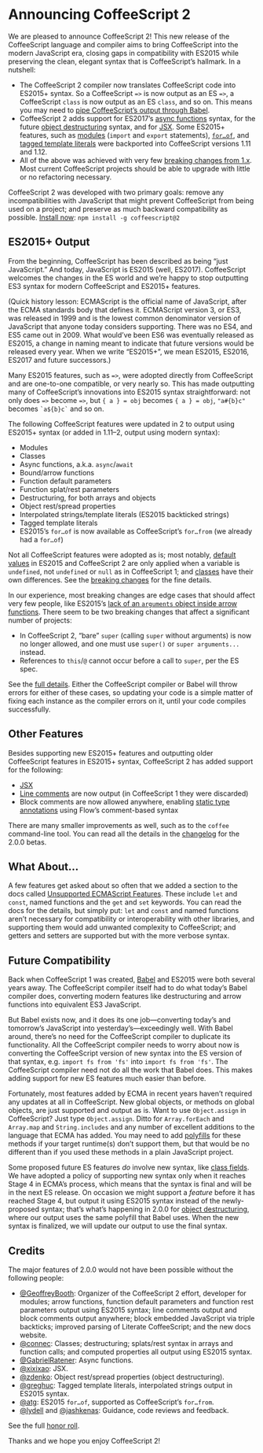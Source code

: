 # Announcing CoffeeScript 2

We are pleased to announce CoffeeScript 2! This new release of the CoffeeScript language and compiler aims to bring CoffeeScript into the modern JavaScript era, closing gaps in compatibility with ES2015 while preserving the clean, elegant syntax that is CoffeeScript’s hallmark. In a nutshell:

- The CoffeeScript 2 compiler now translates CoffeeScript code into ES2015+ syntax. So a CoffeeScript `=>` is now output as an ES `=>`, a CoffeeScript `class` is now output as an ES `class`, and so on. This means you may need to [pipe CoffeeScript’s output through Babel](http://coffeescript.org/v2/#es2015plus-output).
- CoffeeScript 2 adds support for ES2017’s [async functions](http://coffeescript.org/#async-functions) syntax, for the future [object destructuring](http://coffeescript.org/#destructuring) syntax, and for [JSX](http://coffeescript.org/#jsx). Some ES2015+ features, such as [modules](http://coffeescript.org/#modules) (`import` and `export` statements), [`for…of`](http://coffeescript.org/#generator-iteration), and [tagged template literals](http://coffeescript.org/#tagged-template-literals) were backported into CoffeeScript versions 1.11 and 1.12.
- All of the above was achieved with very few [breaking changes from 1.x](http://coffeescript.org/v2/#breaking-changes). Most current CoffeeScript projects should be able to upgrade with little or no refactoring necessary.

CoffeeScript 2 was developed with two primary goals: remove any incompatibilities with JavaScript that might prevent CoffeeScript from being used on a project; and preserve as much backward compatibility as possible. [Install now](http://coffeescript.org/v2/#installation): `npm install -g coffeescript@2`

## ES2015+ Output

From the beginning, CoffeeScript has been described as being “just JavaScript.” And today, JavaScript is ES2015 (well, ES2017). CoffeeScript welcomes the changes in the ES world and we’re happy to stop outputting ES3  syntax for modern CoffeeScript and ES2015+ features.

(Quick history lesson: ECMAScript is the official name of JavaScript, after the ECMA standards body that defines it. ECMAScript version 3, or ES3, was released in 1999 and is the lowest common denominator version of JavaScript that anyone today considers supporting. There was no ES4, and ES5 came out in 2009. What would’ve been ES6 was eventually released as ES2015, a change in naming meant to indicate that future versions would be released every year. When we write “ES2015+”, we mean ES2015, ES2016, ES2017 and future successors.)

Many ES2015 features, such as `=>`, were adopted directly from CoffeeScript and are one-to-one compatible, or very nearly so. This has made outputting many of CoffeeScript’s innovations into ES2015 syntax straightforward: not only does `=>` become `=>`, but `{ a } = obj` becomes `{ a } = obj`, `"a#{b}c"` becomes `` `a${b}c` `` and so on.

The following CoffeeScript features were updated in 2 to output using ES2015+ syntax (or added in 1.11–2, output using modern syntax):

- Modules
- Classes
- Async functions, a.k.a. `async`/`await`
- Bound/arrow functions
- Function default parameters
- Function splat/rest parameters
- Destructuring, for both arrays and objects
- Object rest/spread properties
- Interpolated strings/template literals (ES2015 backticked strings)
- Tagged template literals
- ES2015’s `for…of` is now available as CoffeeScript’s `for…from` (we already had a `for…of`)

Not all CoffeeScript features were adopted as is; most notably, [default values](http://coffeescript.org/v2/#breaking-changes-default-values) in ES2015 and CoffeeScript 2 are only applied when a variable is `undefined`, not `undefined` or `null` as in CoffeeScript 1; and [classes](http://coffeescript.org/v2/#breaking-changes-classes) have their own differences. See the [breaking changes](http://coffeescript.org/v2/#breaking-changes) for the fine details.

In our experience, most breaking changes are edge cases that should affect very few people, like ES2015’s [lack of an `arguments` object inside arrow functions](http://coffeescript.org/v2/#breaking-change-fat-arrow). There seem to be two breaking changes that affect a significant number of projects:

- In CoffeeScript 2, “bare” `super` (calling `super` without arguments) is now no longer allowed, and one must use `super()` or `super arguments...` instead.
- References to `this`/`@` cannot occur before a call to `super`, per the ES spec.

See the [full details](http://coffeescript.org/v2/#breaking-changes-super-extends). Either the CoffeeScript compiler or Babel will throw errors for either of these cases, so updating your code is a simple matter of fixing each instance as the compiler errors on it, until your code compiles successfully.

## Other Features

Besides supporting new ES2015+ features and outputting older CoffeeScript features in ES2015+ syntax, CoffeeScript 2 has added support for the following:

- [JSX](http://coffeescript.org/v2/#jsx)
- [Line comments](http://coffeescript.org/v2/#comments) are now output (in CoffeeScript 1 they were discarded)
- Block comments are now allowed anywhere, enabling [static type annotations](http://coffeescript.org/v2/#type-annotations) using Flow’s comment-based syntax

There are many smaller improvements as well, such as to the `coffee` command-line tool. You can read all the details in the [changelog](http://coffeescript.org/v2/#changelog) for the 2.0.0 betas.

## What About…

A few features get asked about so often that we added a section to the docs called [Unsupported ECMAScript Features](http://coffeescript.org/v2/#unsupported). These include `let` and `const`, named functions and the `get` and `set` keywords. You can read the docs for the details, but simply put: `let` and `const` and named functions aren’t necessary for compatibility or interoperability with other libraries, and supporting them would add unwanted complexity to CoffeeScript; and getters and setters are supported but with the more verbose syntax.

## Future Compatibility

Back when CoffeeScript 1 was created, [Babel](babeljs.io) and ES2015 were both several years away. The CoffeeScript compiler itself had to do what today’s Babel compiler does, converting modern features like destructuring and arrow functions into equivalent ES3 JavaScript.

But Babel exists now, and it does its one job—converting today’s and tomorrow’s JavaScript into yesterday’s—exceedingly well. With Babel around, there’s no need for the CoffeeScript compiler to duplicate its functionality. All the CoffeeScript compiler needs to worry about now is converting the CoffeeScript version of new syntax into the ES version of that syntax, e.g. `import fs from 'fs'` into `import fs from 'fs'`. The CoffeeScript compiler need not do all the work that Babel does. This makes adding support for new ES features much easier than before.

Fortunately, most features added by ECMA in recent years haven’t required any updates at all in CoffeeScript. New global objects, or methods on global objects, are just supported and output as is. Want to use `Object.assign` in CoffeeScript? Just type `Object.assign`. Ditto for `Array.forEach` and `Array.map` and `String.includes` and any number of excellent additions to the language that ECMA has added. You may need to add [polyfills](https://babeljs.io/docs/usage/polyfill/) for these methods if your target runtime(s) don’t support them, but that would be no different than if you used these methods in a plain JavaScript project.

Some proposed future ES features _do_ involve new syntax, like [class fields](https://github.com/tc39/proposal-class-fields). We have adopted a policy of supporting new syntax only when it reaches Stage 4 in ECMA’s process, which means that the syntax is final and will be in the next ES release. On occasion we might support a _feature_ before it has reached Stage 4, but output it using ES2015 syntax instead of the newly-proposed syntax; that’s what’s happening in 2.0.0 for [object destructuring](http://coffeescript.org/v2/#splats), where our output uses the same polyfill that Babel uses. When the new syntax is finalized, we will update our output to use the final syntax.

## Credits

The major features of 2.0.0 would not have been possible without the following people:

- [@GeoffreyBooth](https://github.com/GeoffreyBooth): Organizer of the CoffeeScript 2 effort, developer for modules; arrow functions, function default parameters and function rest parameters output using ES2015 syntax; line comments output and block comments output anywhere; block embedded JavaScript via triple backticks; improved parsing of Literate CoffeeScript; and the new docs website.
- [@connec](https://github.com/connec): Classes; destructuring; splats/rest syntax in arrays and function calls; and computed properties all output using ES2015 syntax.
- [@GabrielRatener](https://github.com/GabrielRatener): Async functions.
- [@xixixao](https://github.com/xixixao): JSX.
- [@zdenko](https://github.com/zdenko): Object rest/spread properties (object destructuring).
- [@greghuc](https://github.com/greghuc): Tagged template literals, interpolated strings output in ES2015 syntax.
- [@atg](https://github.com/atg): ES2015 `for…of`, supported as CoffeeScript’s `for…from`.
- [@lydell](https://github.com/lydell) and [@jashkenas](https://github.com/jashkenas): Guidance, code reviews and feedback.


See the full [honor roll](https://github.com/jashkenas/coffeescript/wiki/CoffeeScript-2-Honor-Roll).

Thanks and we hope you enjoy CoffeeScript 2!